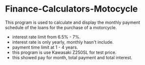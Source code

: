 # Finance-Calculators-Motocycle
This program is used to calculate and display the monthly payment schedule of the loans for the purchase of a motorcycle.

- interest rate limit from 6.5% - 7%.
- interest rate is only yearly, monthly hasn't include.
- payment time limit at 1 - 4 years.
- this program is use Kawasaki Z250SL for test price.
- this showed pay for month, total payment and total interest.
